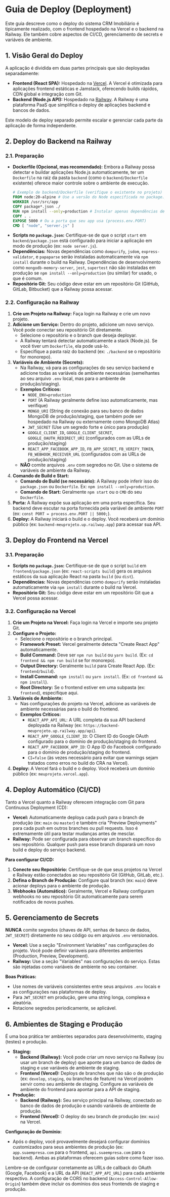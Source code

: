 # Guia de Deploy (Deployment)

Este guia descreve como o deploy do sistema CRM Imobiliário é tipicamente realizado, com o frontend hospedado na Vercel e o backend na Railway. Ele também cobre aspectos de CI/CD, gerenciamento de secrets e variáveis de ambiente.

## 1. Visão Geral do Deploy

A aplicação é dividida em duas partes principais que são deployadas separadamente:

*   **Frontend (React SPA):** Hospedado na [Vercel](https://vercel.com/). A Vercel é otimizada para aplicações frontend estáticas e Jamstack, oferecendo builds rápidos, CDN global e integração com Git.
*   **Backend (Node.js API):** Hospedado na [Railway](https://railway.app/). A Railway é uma plataforma PaaS que simplifica o deploy de aplicações backend e bancos de dados.

Este modelo de deploy separado permite escalar e gerenciar cada parte da aplicação de forma independente.

## 2. Deploy do Backend na Railway

### 2.1. Preparação

*   **Dockerfile (Opcional, mas recomendado):** Embora a Railway possa detectar e buildar aplicações Node.js automaticamente, ter um `Dockerfile` na raiz da pasta `backend` (como o `backend/Dockerfile` existente) oferece maior controle sobre o ambiente de execução.
    ```dockerfile
    # Exemplo de backend/Dockerfile (verifique o existente no projeto)
    FROM node:20-alpine # Use a versão do Node especificada no package.json
    WORKDIR /usr/src/app
    COPY package*.json ./
    RUN npm install --only=production # Instalar apenas dependências de produção
    COPY . .
    EXPOSE 5000 # Ou a porta que seu app usa (process.env.PORT)
    CMD [ "node", "server.js" ]
    ```
*   **Scripts no `package.json`:** Certifique-se de que o script `start` em `backend/package.json` está configurado para iniciar a aplicação em modo de produção (ex: `node server.js`).
*   **Dependências:** Novas dependências como `dompurify`, `jsdom`, `express-validator`, e `papaparse` serão instaladas automaticamente via `npm install` durante o build na Railway. Dependências de desenvolvimento como `mongodb-memory-server`, `jest`, `supertest` não são instaladas em produção se `npm install --only=production` (ou similar) for usado, o que é comum.
*   **Repositório Git:** Seu código deve estar em um repositório Git (GitHub, GitLab, Bitbucket) que a Railway possa acessar.

### 2.2. Configuração na Railway

1.  **Crie um Projeto na Railway:** Faça login na Railway e crie um novo projeto.
2.  **Adicione um Serviço:** Dentro do projeto, adicione um novo serviço. Você pode conectar seu repositório Git diretamente.
    *   Selecione o repositório e o branch que deseja deployar.
    *   A Railway tentará detectar automaticamente a stack (Node.js). Se você tiver um `Dockerfile`, ela pode usá-lo.
    *   Especifique a pasta raiz do backend (ex: `./backend` se o repositório for monorepo).
3.  **Variáveis de Ambiente (Secrets):**
    *   Na Railway, vá para as configurações do seu serviço backend e adicione todas as variáveis de ambiente necessárias (semelhantes ao seu arquivo `.env` local, mas para o ambiente de produção/staging).
    *   **Exemplos Críticos:**
        *   `NODE_ENV=production`
        *   `PORT` (A Railway geralmente define isso automaticamente, mas verifique)
        *   `MONGO_URI` (String de conexão para seu banco de dados MongoDB de produção/staging, que também pode ser hospedado na Railway ou externamente como MongoDB Atlas)
        *   `JWT_SECRET` (Use um segredo forte e único para produção)
        *   `GOOGLE_CLIENT_ID`, `GOOGLE_CLIENT_SECRET`, `GOOGLE_OAUTH_REDIRECT_URI` (configurados com as URLs de produção/staging)
        *   `REACT_APP_FACEBOOK_APP_ID`, `FB_APP_SECRET`, `FB_VERIFY_TOKEN`, `FB_WEBHOOK_RECEIVER_URL` (configurados com as URLs de produção/staging)
    *   **NÃO** comite arquivos `.env` com segredos no Git. Use o sistema de variáveis de ambiente da Railway.
4.  **Comando de Build e Start:**
    *   **Comando de Build (se necessário):** A Railway pode inferir isso do `package.json` ou `Dockerfile`. Ex: `npm install --only=production`.
    *   **Comando de Start:** Geralmente `npm start` ou o `CMD` do seu `Dockerfile`.
5.  **Porta:** A Railway expõe sua aplicação em uma porta específica. Seu backend deve escutar na porta fornecida pela variável de ambiente `PORT` (ex: `const PORT = process.env.PORT || 5000;`).
6.  **Deploy:** A Railway iniciará o build e o deploy. Você receberá um domínio público (ex: `backend-meuprojeto.up.railway.app`) para acessar sua API.

## 3. Deploy do Frontend na Vercel

### 3.1. Preparação

*   **Scripts no `package.json`:** Certifique-se de que o script `build` em `frontend/package.json` (ex: `react-scripts build`) gera os arquivos estáticos da sua aplicação React na pasta `build` (ou `dist`).
*   **Dependências:** Novas dependências como `dompurify` serão instaladas automaticamente via `npm install` durante o build na Vercel.
*   **Repositório Git:** Seu código deve estar em um repositório Git que a Vercel possa acessar.

### 3.2. Configuração na Vercel

1.  **Crie um Projeto na Vercel:** Faça login na Vercel e importe seu projeto Git.
2.  **Configure o Projeto:**
    *   Selecione o repositório e o branch principal.
    *   **Framework Preset:** Vercel geralmente detecta "Create React App" automaticamente.
    *   **Build Command:** Deve ser `npm run build` ou `yarn build`. (Ex: `cd frontend && npm run build` se for monorepo).
    *   **Output Directory:** Geralmente `build` para Create React App. (Ex: `frontend/build`).
    *   **Install Command:** `npm install` ou `yarn install`. (Ex: `cd frontend && npm install`).
    *   **Root Directory:** Se o frontend estiver em uma subpasta (ex: `frontend`), especifique aqui.
3.  **Variáveis de Ambiente:**
    *   Nas configurações do projeto na Vercel, adicione as variáveis de ambiente necessárias para o build do frontend.
    *   **Exemplos Críticos:**
        *   `REACT_APP_API_URL`: A URL completa da sua API backend deployada na Railway (ex: `https://backend-meuprojeto.up.railway.app/api`).
        *   `REACT_APP_GOOGLE_CLIENT_ID`: O Client ID do Google OAuth configurado para o domínio de produção/staging do frontend.
        *   `REACT_APP_FACEBOOK_APP_ID`: O App ID do Facebook configurado para o domínio de produção/staging do frontend.
        *   `CI=false` (às vezes necessário para evitar que warnings sejam tratados como erros no build do CRA na Vercel).
4.  **Deploy:** A Vercel fará o build e o deploy. Você receberá um domínio público (ex: `meuprojeto.vercel.app`).

## 4. Deploy Automático (CI/CD)

Tanto a Vercel quanto a Railway oferecem integração com Git para Continuous Deployment (CD):

*   **Vercel:** Automaticamente deploya cada push para o branch de produção (ex: `main` ou `master`) e também cria "Preview Deployments" para cada push em outros branches ou pull requests. Isso é extremamente útil para testar mudanças antes de mesclar.
*   **Railway:** Pode ser configurada para observar um branch específico do seu repositório. Qualquer push para esse branch disparará um novo build e deploy do serviço backend.

**Para configurar CI/CD:**

1.  **Conecte seu Repositório:** Certifique-se de que seus projetos na Vercel e Railway estão conectados ao seu repositório Git (GitHub, GitLab, etc.).
2.  **Defina o Branch de Produção:** Configure qual branch (ex: `main`) deve acionar deploys para o ambiente de produção.
3.  **Webhooks (Automático):** Geralmente, Vercel e Railway configuram webhooks no seu repositório Git automaticamente para serem notificados de novos pushes.

## 5. Gerenciamento de Secrets

**NUNCA** comite segredos (chaves de API, senhas de banco de dados, `JWT_SECRET`) diretamente no seu código ou em arquivos `.env` versionados.

*   **Vercel:** Use a seção "Environment Variables" nas configurações do projeto. Você pode definir variáveis para diferentes ambientes (Production, Preview, Development).
*   **Railway:** Use a seção "Variables" nas configurações do serviço. Estas são injetadas como variáveis de ambiente no seu container.

**Boas Práticas:**

*   Use nomes de variáveis consistentes entre seus arquivos `.env` locais e as configurações nas plataformas de deploy.
*   Para `JWT_SECRET` em produção, gere uma string longa, complexa e aleatória.
*   Rotacione segredos periodicamente, se aplicável.

## 6. Ambientes de Staging e Produção

É uma boa prática ter ambientes separados para desenvolvimento, staging (testes) e produção.

*   **Staging:**
    *   **Backend (Railway):** Você pode criar um novo serviço na Railway (ou usar um branch de deploy) que aponte para um banco de dados de staging e use variáveis de ambiente de staging.
    *   **Frontend (Vercel):** Deploys de branches que não são o de produção (ex: `develop`, `staging`, ou branches de feature) na Vercel podem servir como seu ambiente de staging. Configure as variáveis de ambiente do frontend para apontar para a API de staging.
*   **Produção:**
    *   **Backend (Railway):** Seu serviço principal na Railway, conectado ao banco de dados de produção e usando variáveis de ambiente de produção.
    *   **Frontend (Vercel):** O deploy do seu branch de produção (ex: `main`) na Vercel.

**Configuração de Domínio:**

*   Após o deploy, você provavelmente desejará configurar domínios customizados para seus ambientes de produção (ex: `app.suaempresa.com` para o frontend, `api.suaempresa.com` para o backend). Ambas as plataformas oferecem guias sobre como fazer isso.

Lembre-se de configurar corretamente as URLs de callback do OAuth (Google, Facebook) e a URL da API (`REACT_APP_API_URL`) para cada ambiente respectivo. A configuração de CORS no backend (`Access-Control-Allow-Origin`) também deve incluir os domínios dos seus frontends de staging e produção.
